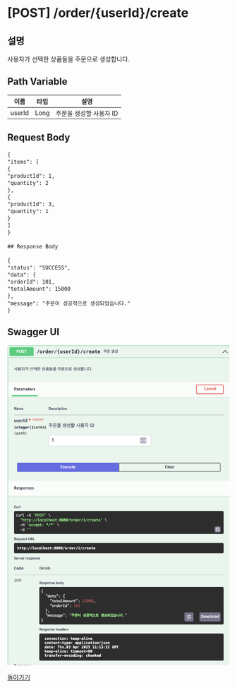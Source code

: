 # [POST] /order/{userId}/create

## 설명
사용자가 선택한 상품들을 주문으로 생성합니다.

## Path Variable

| 이름     | 타입   | 설명         |
|----------|--------|--------------|
| userId   | Long   | 주문을 생성할 사용자 ID |

## Request Body
```
{
"items": [
{
"productId": 1,
"quantity": 2
},
{
"productId": 3,
"quantity": 1
}
]
}

## Response Body

{
"status": "SUCCESS",
"data": {
"orderId": 101,
"totalAmount": 15000
},
"message": "주문이 성공적으로 생성되었습니다."
}
```
## Swagger UI

![Swagger UI](./order-ui.png)

[돌아가기](../../README.md)
